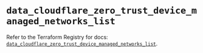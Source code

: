 # `data_cloudflare_zero_trust_device_managed_networks_list`

Refer to the Terraform Registry for docs: [`data_cloudflare_zero_trust_device_managed_networks_list`](https://registry.terraform.io/providers/cloudflare/cloudflare/5.4.0/docs/data-sources/zero_trust_device_managed_networks_list).
